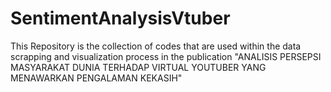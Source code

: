 # SentimentAnalysisVtuber
This Repository is the collection of codes that are used within the data scrapping and visualization process in the publication "ANALISIS PERSEPSI MASYARAKAT DUNIA TERHADAP VIRTUAL YOUTUBER YANG MENAWARKAN PENGALAMAN KEKASIH"
